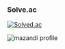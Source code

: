 ### Solve.ac
[![Solved.ac](http://mazassumnida.wtf/api/mini/generate_badge?boj=kangssun)](https://solved.ac/kangssun)

![mazandi profile](http://mazandi.herokuapp.com/api?handle=kangssun&theme=dark)



<!--
**GangSSun/GangSSun** is a ✨ _special_ ✨ repository because its `README.md` (this file) appears on your GitHub profile.
### Blog
[![Tistory Badge](https://img.shields.io/badge/Tech%20Blog-555263?style=flat&logoColor=white)]("https://gangssun.tistory.com/")
Here are some ideas to get you started:

- 🔭 I’m currently working on ...
- 🌱 I’m currently learning ...
- 👯 I’m looking to collaborate on ...
- 🤔 I’m looking for help with ...
- 💬 Ask me about ...
- 📫 How to reach me: ...
- 😄 Pronouns: ...
- ⚡ Fun fact: ...
-->
